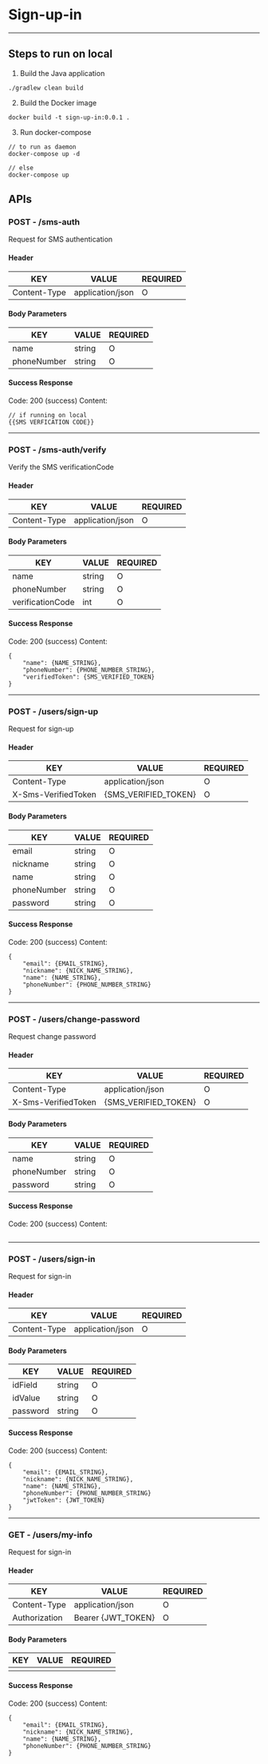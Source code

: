# Sign-up-in
---
## Steps to run on local
1. Build the Java application 
```
./gradlew clean build
```

2. Build the Docker image
```
docker build -t sign-up-in:0.0.1 .
```

3. Run docker-compose
```
// to run as daemon
docker-compose up -d

// else
docker-compose up
```


## APIs

### POST - /sms-auth
Request for SMS authentication


#### Header
| KEY  | VALUE | REQUIRED |
| ---- | ----- | -------- |
|Content-Type   |application/json       |O        |


#### Body Parameters
| KEY  | VALUE | REQUIRED |
| ---- | ----- | -------- |
|name      |string      |O        |
|phoneNumber      |string      |O          |


#### Success Response
Code: 200 (success)
Content:
~~~
// if running on local
{{SMS VERFICATION CODE}}
~~~

---

### POST - /sms-auth/verify
Verify the SMS verificationCode


#### Header
| KEY  | VALUE | REQUIRED |
| ---- | ----- | -------- |
|Content-Type   |application/json       |O        |


#### Body Parameters
| KEY  | VALUE | REQUIRED |
| ---- | ----- | -------- |
|name      |string      |O        |
|phoneNumber      |string       |O          |
|verificationCode      |int       |O          |


#### Success Response
Code: 200 (success)
Content:
~~~
{
    "name": {NAME_STRING},
    "phoneNumber": {PHONE_NUMBER_STRING},
    "verifiedToken": {SMS_VERIFIED_TOKEN}
}
~~~

---

### POST - /users/sign-up
Request for sign-up


#### Header
| KEY  | VALUE | REQUIRED |
| ---- | ----- | -------- |
|Content-Type   |application/json       |O        |
|X-Sms-VerifiedToken   |{SMS_VERIFIED_TOKEN}       |O        |


#### Body Parameters
| KEY  | VALUE | REQUIRED |
| ---- | ----- | -------- |
|email      |string      |O        |
|nickname      |string       |O          |
|name      |string       |O          |
|phoneNumber      |string       |O          |
|password      |string       |O          |


#### Success Response
Code: 200 (success)
Content:
~~~
{
    "email": {EMAIL_STRING},
    "nickname": {NICK_NAME_STRING},
    "name": {NAME_STRING},
    "phoneNumber": {PHONE_NUMBER_STRING}
}
~~~

---

### POST - /users/change-password
Request change password


#### Header
| KEY  | VALUE | REQUIRED |
| ---- | ----- | -------- |
|Content-Type   |application/json       |O        |
|X-Sms-VerifiedToken   |{SMS_VERIFIED_TOKEN}       |O        |


#### Body Parameters
| KEY  | VALUE | REQUIRED |
| ---- | ----- | -------- |
|name      |string      |O        |
|phoneNumber      |string       |O          |
|password      |string       |O          |


#### Success Response
Code: 200 (success)
Content:
~~~

~~~

---

### POST - /users/sign-in
Request for sign-in


#### Header
| KEY  | VALUE | REQUIRED |
| ---- | ----- | -------- |
|Content-Type   |application/json       |O        |


#### Body Parameters
| KEY  | VALUE | REQUIRED |
| ---- | ----- | -------- |
|idField      |string      |O        |
|idValue      |string       |O          |
|password      |string       |O          |


#### Success Response
Code: 200 (success)
Content:
~~~
{
    "email": {EMAIL_STRING},
    "nickname": {NICK_NAME_STRING},
    "name": {NAME_STRING},
    "phoneNumber": {PHONE_NUMBER_STRING}
    "jwtToken": {JWT_TOKEN}
}
~~~

---

### GET - /users/my-info
Request for sign-in


#### Header
| KEY  | VALUE | REQUIRED |
| ---- | ----- | -------- |
|Content-Type   |application/json       |O        |
|Authorization   |Bearer {JWT_TOKEN}       |O        |


#### Body Parameters
| KEY  | VALUE | REQUIRED |
| ---- | ----- | -------- |
|      |       |          |


#### Success Response
Code: 200 (success)
Content:
~~~
{
    "email": {EMAIL_STRING},
    "nickname": {NICK_NAME_STRING},
    "name": {NAME_STRING},
    "phoneNumber": {PHONE_NUMBER_STRING}
}
~~~
